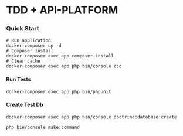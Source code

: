 # TDD + API-PLATFORM

### Quick Start

```docker
# Run application
docker-composer up -d
# Composer install
docker-composer exec app composer install
# Clear cache
docker-composer exec app php bin/console c:c
```
#### Run Tests
```phpunit 
docker-composer exec app php bin/phpunit
```

#### Create Test Db
```phpunit 
docker-composer exec app php bin/console doctrine:database:create
```

```php-cli
php bin/console make:command
```
